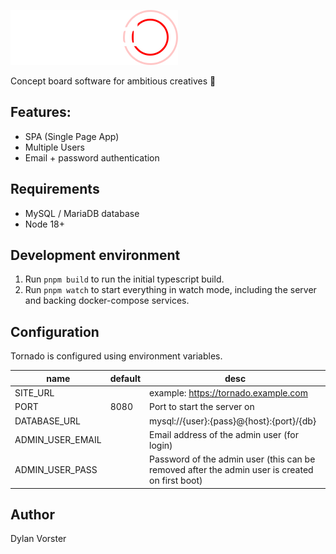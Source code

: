 ![](./tornado-frontend/media/logo-small.png)

Concept board software for ambitious creatives 🎨

## Features:

* SPA (Single Page App)
* Multiple Users
* Email + password authentication

## Requirements

* MySQL / MariaDB database
* Node 18+

## Development environment

1. Run ```pnpm build``` to run the initial typescript build.
2. Run ```pnpm watch``` to start everything in watch mode, including the server and backing docker-compose services.

## Configuration

Tornado is configured using environment variables.

| name             | default | desc                                                                                           |
|------------------|---------|------------------------------------------------------------------------------------------------|
| SITE_URL         |         | example: https://tornado.example.com                                                           |
| PORT             | 8080    | Port to start the server on                                                                    |
| DATABASE_URL     |         | mysql://{user}:{pass}@{host}:{port}/{db}                                                       |
| ADMIN_USER_EMAIL |         | Email address of the admin user (for login)                                                    |
| ADMIN_USER_PASS  |         | Password of the admin user (this can be removed after the admin user is created on first boot) |

## Author

Dylan Vorster